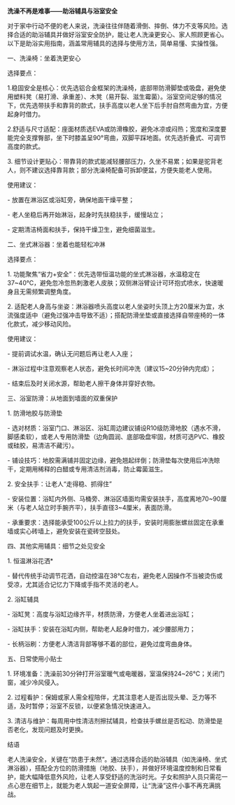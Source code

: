 **洗澡不再是难事——助浴辅具与浴室安全**

对于家中行动不便的老人来说，洗澡往往伴随着滑倒、摔倒、体力不支等风险。选择合适的助浴辅具并做好浴室安全防护，能让老人洗澡更安心、家人照顾更省心。以下是助浴实用指南，涵盖常用辅具的选择与使用方法，简单易懂、实操性强。

一、洗澡椅：坐着洗更安心

选择要点：

1.稳固安全是核心：优先选铝合金框架的洗澡椅，底部带防滑脚垫或吸盘，避免使用塑料凳（易打滑、承重差）、木凳（易开裂、滋生霉菌）。浴室空间足够的情况下，优先选带扶手和靠背的款式，扶手高度以老人坐下后手肘自然弯曲为宜，方便起身时借力。

2.舒适与尺寸适配：座面材质选EVA或防滑橡胶，避免冰凉或闷热；宽度和深度要能完全支撑臀部，坐下时膝盖呈90°弯曲，双脚平踩地面。优先选折叠式、可调节高度的款式。

3\. 细节设计更贴心：带靠背的款式能减轻腰部压力，久坐不易累；如果是驼背老人，则不建议选择靠背款；部分洗澡椅配备可拆卸便盆，方便失能老人使用。

使用建议：

\- 放置在淋浴区或浴缸旁，确保地面干燥平整；

\- 老人坐稳后再开始淋浴，起身时先扶稳扶手，缓慢站立；

\- 定期清洁椅面和扶手，保持干燥卫生，避免细菌滋生。

二、坐式淋浴器：坐着也能轻松冲淋

选择要点：

1\. 功能聚焦“省力+安全”：优先选带恒温功能的坐式淋浴器，水温稳定在37~40℃，避免忽冷忽热刺激老人皮肤；双侧淋浴臂设计可环抱式喷水，快速暖身且无需频繁调整角度。

2\. 适配老人身高与坐姿：淋浴器喷头高度以老人坐姿时头顶上方20厘米为宜，水流强度适中（避免过强冲击导致不适）；搭配防滑坐垫或直接选择自带座椅的一体化款式，减少移动风险。

使用建议：

\- 提前调试水温，确认无问题后再让老人入座；

\- 淋浴过程中注意观察老人状态，避免长时间冲洗（建议15~20分钟内完成）；

\- 结束后及时关闭水源，帮助老人擦干身体并穿好衣物。

三、浴室防滑：从地面到墙面的双重保护

1\. 防滑地胶与防滑垫

\- 选对材质：浴室门口、淋浴区、浴缸周边建议铺设R10级防滑地胶（遇水不滑，脚感柔软），或老人专用防滑垫（边角圆润、底部吸盘牢固，材质可选PVC、橡胶或硅胶，易清洁不藏污）。

\- 铺设技巧：地胶需满铺并固定边缘，避免翘起绊倒；防滑垫每次使用后冲洗晾干，定期用稀释的白醋或专用清洁剂消毒，防止霉菌滋生。

2\. 安全扶手：让老人“走得稳、抓得住”

\- 安装位置：浴缸内外侧、马桶旁、淋浴区墙面均需安装扶手，高度离地70~90厘米（与老人站立时手腕齐平），扶手直径3~4厘米，表面防滑。

\- 承重要求：选择能承受100公斤以上拉力的扶手，安装时用膨胀螺丝固定在承重墙或实心砖墙上，避免安装在瓷砖空鼓处。

四、其他实用辅具：细节之处见安全

1\. 恒温淋浴花洒\*

\- 替代传统手动调节花洒，自动控温在38℃左右，避免老人因操作不当被烫伤或受凉，尤其适合记忆力下降或手指不灵活的老人。

2\. 浴缸辅具

\- 浴缸凳：高度与浴缸边缘齐平，材质防滑，方便老人坐着进出浴缸；

\- 浴缸扶手：安装在浴缸内侧，帮助老人起身时借力，减少腰部用力；

\- 长柄浴刷：方便老人清洁背部等够不着的部位，避免过度弯曲身体。

五、日常使用小贴士

1\. 环境准备：洗澡前30分钟打开浴室暖气或电暖器，室温保持24~26℃；关闭门窗，减少冷风侵入。

2\. 过程看护：保姆或家人需全程陪伴，尤其注意老人是否出现头晕、乏力等不适，及时暂停；浴室不反锁，以便紧急情况快速进入。

3\. 清洁与维护：每周用中性清洁剂擦拭辅具，检查扶手螺丝是否松动、防滑垫是否老化，发现问题及时更换。

结语

老人洗澡安全，关键在“防患于未然”。通过选择合适的助浴辅具（如洗澡椅、坐式淋浴器），搭配全方位的防滑措施（地胶、扶手），并做好环境温度控制和日常看护，能大幅降低意外风险，让老人享受舒适的洗浴时光。子女和照护人员只需花一点心思在细节上，就能为老人筑起一道安全屏障，让“洗澡”这件小事不再充满挑战。
